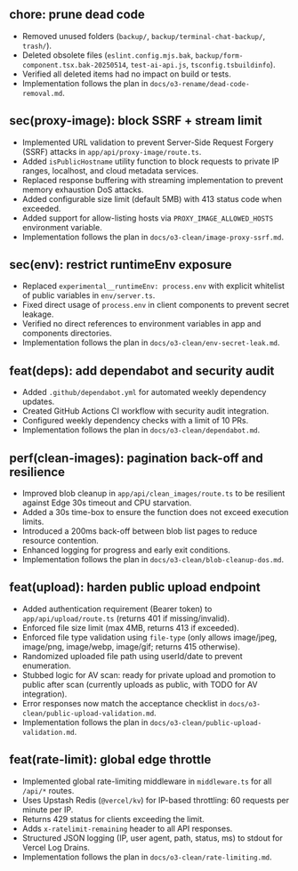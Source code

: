 ## chore: prune dead code

- Removed unused folders (`backup/`, `backup/terminal-chat-backup/`, `trash/`).
- Deleted obsolete files (`eslint.config.mjs.bak`, `backup/form-component.tsx.bak-20250514`, `test-ai-api.js`, `tsconfig.tsbuildinfo`).
- Verified all deleted items had no impact on build or tests.
- Implementation follows the plan in `docs/o3-rename/dead-code-removal.md`.

## sec(proxy-image): block SSRF + stream limit

- Implemented URL validation to prevent Server-Side Request Forgery (SSRF) attacks in `app/api/proxy-image/route.ts`.
- Added `isPublicHostname` utility function to block requests to private IP ranges, localhost, and cloud metadata services.
- Replaced response buffering with streaming implementation to prevent memory exhaustion DoS attacks.
- Added configurable size limit (default 5MB) with 413 status code when exceeded.
- Added support for allow-listing hosts via `PROXY_IMAGE_ALLOWED_HOSTS` environment variable.
- Implementation follows the plan in `docs/o3-clean/image-proxy-ssrf.md`.

## sec(env): restrict runtimeEnv exposure

- Replaced `experimental__runtimeEnv: process.env` with explicit whitelist of public variables in `env/server.ts`.
- Fixed direct usage of `process.env` in client components to prevent secret leakage.
- Verified no direct references to environment variables in app and components directories.
- Implementation follows the plan in `docs/o3-clean/env-secret-leak.md`.

## feat(deps): add dependabot and security audit

- Added `.github/dependabot.yml` for automated weekly dependency updates.
- Created GitHub Actions CI workflow with security audit integration.
- Configured weekly dependency checks with a limit of 10 PRs.
- Implementation follows the plan in `docs/o3-clean/dependabot.md`.

## perf(clean-images): pagination back-off and resilience

- Improved blob cleanup in `app/api/clean_images/route.ts` to be resilient against Edge 30s timeout and CPU starvation.
- Added a 30s time-box to ensure the function does not exceed execution limits.
- Introduced a 200ms back-off between blob list pages to reduce resource contention.
- Enhanced logging for progress and early exit conditions.
- Implementation follows the plan in `docs/o3-clean/blob-cleanup-dos.md`.

## feat(upload): harden public upload endpoint

- Added authentication requirement (Bearer token) to `app/api/upload/route.ts` (returns 401 if missing/invalid).
- Enforced file size limit (max 4MB, returns 413 if exceeded).
- Enforced file type validation using `file-type` (only allows image/jpeg, image/png, image/webp, image/gif; returns 415 otherwise).
- Randomized uploaded file path using userId/date to prevent enumeration.
- Stubbed logic for AV scan: ready for private upload and promotion to public after scan (currently uploads as public, with TODO for AV integration).
- Error responses now match the acceptance checklist in `docs/o3-clean/public-upload-validation.md`.
- Implementation follows the plan in `docs/o3-clean/public-upload-validation.md`.

## feat(rate-limit): global edge throttle

- Implemented global rate-limiting middleware in `middleware.ts` for all `/api/*` routes.
- Uses Upstash Redis (`@vercel/kv`) for IP-based throttling: 60 requests per minute per IP.
- Returns 429 status for clients exceeding the limit.
- Adds `x-ratelimit-remaining` header to all API responses.
- Structured JSON logging (IP, user agent, path, status, ms) to stdout for Vercel Log Drains.
- Implementation follows the plan in `docs/o3-clean/rate-limiting.md`.
